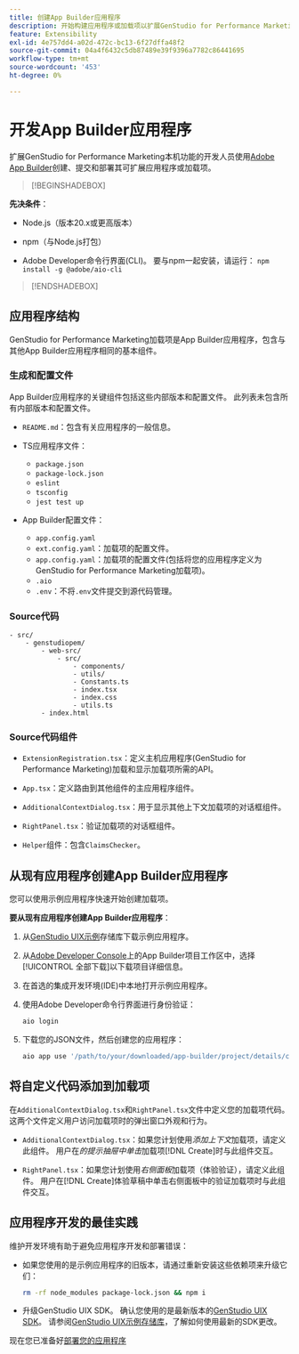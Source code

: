 ```yaml
---
title: 创建App Builder应用程序
description: 开始构建应用程序或加载项以扩展GenStudio for Performance Marketing。
feature: Extensibility
exl-id: 4e757dd4-a02d-472c-bc13-6f27dffa48f2
source-git-commit: 04a4f6432c5db87489e39f9396a7782c86441695
workflow-type: tm+mt
source-wordcount: '453'
ht-degree: 0%

---
```


# 开发App Builder应用程序

扩展GenStudio for Performance Marketing本机功能的开发人员使用[Adobe App Builder](https://developer.adobe.com/app-builder/)创建、提交和部署其可扩展应用程序或加载项。

>[!BEGINSHADEBOX]

**先决条件**：

* Node.js（版本20.x或更高版本）

* npm（与Node.js打包）

* Adobe Developer命令行界面(CLI)。 要与npm一起安装，请运行： `npm install -g @adobe/aio-cli`

>[!ENDSHADEBOX]

## 应用程序结构

GenStudio for Performance Marketing加载项是App Builder应用程序，包含与其他App Builder应用程序相同的基本组件。

### 生成和配置文件

App Builder应用程序的关键组件包括这些内部版本和配置文件。 此列表未包含所有内部版本和配置文件。

* `README.md`：包含有关应用程序的一般信息。

* TS应用程序文件：

   * `package.json`
   * `package-lock.json`
   * `eslint`
   * `tsconfig`
   * `jest test up`

* App Builder配置文件：

   * `app.config.yaml`
   * `ext.config.yaml`：加载项的配置文件。
   * `app.config.yaml`：加载项的配置文件(包括将您的应用程序定义为GenStudio for Performance Marketing加载项)。
   * `.aio`
   * `.env`：不将`.env`文件提交到源代码管理。

### Source代码

```
- src/
    - genstudiopem/
        - web-src/
            - src/
                - components/
                - utils/
                - Constants.ts
                - index.tsx
                - index.css
                - utils.ts
        - index.html
```

### Source代码组件

* `ExtensionRegistration.tsx`：定义主机应用程序(GenStudio for Performance Marketing)加载和显示加载项所需的API。

* `App.tsx`：定义路由到其他组件的主应用程序组件。

* `AdditionalContextDialog.tsx`：用于显示其他上下文加载项的对话框组件。

* `RightPanel.tsx`：验证加载项的对话框组件。

* `Helper`组件：包含`ClaimsChecker`。

## 从现有应用程序创建App Builder应用程序

您可以使用示例应用程序快速开始创建加载项。

**要从现有应用程序创建App Builder应用程序**：

1. 从[GenStudio UIX示例](https://github.com/adobe/genstudio-uix-examples)存储库下载示例应用程序。

1. 从[Adobe Developer Console](https://developer.adobe.com/console/)上的App Builder项目工作区中，选择[!UICONTROL 全部下载]以下载项目详细信息。

1. 在首选的集成开发环境(IDE)中本地打开示例应用程序。

1. 使用Adobe Developer命令行界面进行身份验证：

   ```bash
   aio login
   ```

1. 下载您的JSON文件，然后创建您的应用程序：

   ```bash
   aio app use '/path/to/your/downloaded/app-builder/project/details/config.json'
   ```

## 将自定义代码添加到加载项

在`AdditionalContextDialog.tsx`和`RightPanel.tsx`文件中定义您的加载项代码。 这两个文件定义用户访问加载项时的弹出窗口外观和行为。

* `AdditionalContextDialog.tsx`：如果您计划使用&#x200B;_添加上下文_&#x200B;加载项，请定义此组件。 用户在&#x200B;_的提示抽屉中单击_&#x200B;加载项[!DNL Create]时与此组件交互。

* `RightPanel.tsx`：如果您计划使用&#x200B;_右侧面板_&#x200B;加载项（体验验证），请定义此组件。 用户在[!DNL Create]体验草稿中单击右侧面板中的验证加载项时与此组件交互。

## 应用程序开发的最佳实践

维护开发环境有助于避免应用程序开发和部署错误：

* 如果您使用的是示例应用程序的旧版本，请通过重新安装这些依赖项来升级它们：

  ```bash
  rm -rf node_modules package-lock.json && npm i
  ```

* 升级GenStudio UIX SDK。 确认您使用的是最新版本的[GenStudio UIX SDK](https://github.com/adobe/genstudio-uix-sdk)。 请参阅[GenStudio UIX示例存储库](https://github.com/adobe/genstudio-uix-examples)，了解如何使用最新的SDK更改。

现在您已准备好[部署您的应用程序](deploy-app.md)
